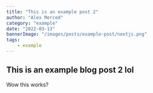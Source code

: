 ```yaml
---
title: "This is an example post 2"
author: "Alex Merced"
category: "example"
date: "2022-03-13"
bannerImage: "/images/posts/example-post/nextjs.png"
tags:
    - example
---
```


## This is an example blog post 2 lol

Wow this works?